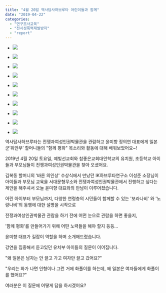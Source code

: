 ```yaml
---
title: "4월 20일 역사답사하브루타 어린이들과 함께"
date: "2019-04-22"
categories: 
  - "연구조사교육"
  - "전시성폭력재발방지"
  - "report"
---
```


- ![](https://womenandwar.net/kr/wp-content/uploads/2019/04/57297753_2394272447270421_7164215293240147968_o-1024x576.jpg)
    
- ![](https://womenandwar.net/kr/wp-content/uploads/2019/04/57364728_2394266020604397_2343913779714064384_n.jpg)
    
- ![](https://womenandwar.net/kr/wp-content/uploads/2019/04/57429739_2394266163937716_1066544373639938048_n.jpg)
    
- ![](https://womenandwar.net/kr/wp-content/uploads/2019/04/57451083_2394265673937765_7628024920294817792_n.jpg)
    
- ![](https://womenandwar.net/kr/wp-content/uploads/2019/04/57486360_2394266087271057_329971973595594752_n.jpg)
    
- ![](https://womenandwar.net/kr/wp-content/uploads/2019/04/57568370_2394266363937696_9120886497900232704_o-1024x1024.jpg)
    
- ![](https://womenandwar.net/kr/wp-content/uploads/2019/04/57798825_2394265793937753_9089679381491613696_n.jpg)
    
- ![](https://womenandwar.net/kr/wp-content/uploads/2019/04/57821766_2394265733937759_5673868139813666816_n.jpg)
    
- ![](https://womenandwar.net/kr/wp-content/uploads/2019/04/58381401_2394272553937077_8572332067969302528_o-1024x576.jpg)
    
- ![](https://womenandwar.net/kr/wp-content/uploads/2019/04/58576612_2394265850604414_4442986523448573952_n.jpg)
    

역사답사하브루타는 전쟁과여성인권박물관을 관람하고 윤미향 정의연 대표에게 일본군’위안부’ 할머니들의 "함께 평화" 목소리와 활동에 대해 배워보았어요~!

  
2019년 4월 20일 토요일, 예빛선교회와 참좋은교회대안학교의 유치원, 초등학교 아이들과 부모님들이 전쟁과여성인권박물관을 찾아 오셨어요.

김복동 할머니의 ‘바른 의인상' 수상식에서 만났던 IK하브루타연구소 이성준 소장님이 아이들과 부모님 교육을 서대문형무소와 전쟁과여성인권박물관에서 진행하고 싶다는 제안을 해주셔서 오늘 윤미향 대표와의 만남이 이루어졌습니다.

어린 아이부터 부모님까지, 다양한 연령층의 시민들이 함께할 수 있는 '보라나비' 와 '노랑나비'의 동행에 대한 설명을 시작으로

전쟁과여성인권박물관 관람을 하기 전에 어떤 눈으로 관람을 하면 좋을지,

'함께 평화'를 만들어가기 위해 어떤 노력들을 해야 할지 등등...

윤미향 대표가 길잡이 역할을 하며 소개해드렸습니다.

강연을 집중해서 듣고있던 유치부 아이들의 질문이 이어집니다.

"왜 일본은 남자는 안 끌고 가고 여자만 끌고 갔어요?"

"우리는 화가 나면 인형이나 그런 거에 화풀이를 하는데, 왜 일본은 여자들에게 화풀이를 했어요?"

여러분은 이 질문에 어떻게 답을 하시겠어요?
